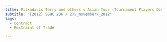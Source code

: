 ```yaml
---
title: Pilkadaris Terry and others v Asian Tour (Tournament Players Division) Pte Ltd and another 
subtitle: "[2012] SGHC 236 / 27\_November\_2012"
tags:
  - Contract
  - Restraint of Trade

---
```


